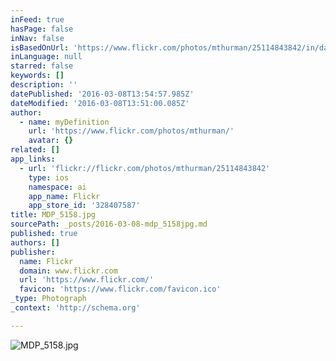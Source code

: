 ```yaml
---
inFeed: true
hasPage: false
inNav: false
isBasedOnUrl: 'https://www.flickr.com/photos/mthurman/25114843842/in/dateposted-public/'
inLanguage: null
starred: false
keywords: []
description: ''
datePublished: '2016-03-08T13:54:57.985Z'
dateModified: '2016-03-08T13:51:00.085Z'
author:
  - name: myDefinition
    url: 'https://www.flickr.com/photos/mthurman/'
    avatar: {}
related: []
app_links:
  - url: 'flickr://flickr.com/photos/mthurman/25114843842'
    type: ios
    namespace: ai
    app_name: Flickr
    app_store_id: '328407587'
title: MDP_5158.jpg
sourcePath: _posts/2016-03-08-mdp_5158jpg.md
published: true
authors: []
publisher:
  name: Flickr
  domain: www.flickr.com
  url: 'https://www.flickr.com/'
  favicon: 'https://www.flickr.com/favicon.ico'
_type: Photograph
_context: 'http://schema.org'

---
```

![MDP&lowbar;5158&period;jpg](https://farm2.staticflickr.com/1683/25114843842_889a7c175c_b.jpg)